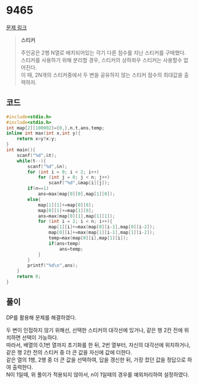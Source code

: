 # 9465

[문제 링크](https://www.acmicpc.net/problem/9465)

> __스티커__
>
> 주인공은 2행 N열로 배치되어있는 각기 다른 점수를 지닌 스티커를 구매했다.  
> 스티커를 사용하기 위해 분리할 경우, 스티커의 상하좌우 스티커는 사용할수 없어진다.  
> 이 때, 2N개의 스티커중에서 두 변을 공유하지 않는 스티커 점수의 최대값을 출력하자.  

## 코드

```c
#include<stdio.h>
#include<stdio.h>
int map[2][100002]={0,},n,t,ans,temp;
inline int max(int x,int y){
    return x>y?x:y;
}
int main(){
    scanf("%d",&t);
    while(t--){
        scanf("%d",&n);
        for (int i = 0; i < 2; i++)
            for (int j = 0; j < n; j++)
                scanf("%d",&map[i][j]);
        if(n==1)
            ans=max(map[0][0],map[1][0]);
        else{
            map[1][1]+=map[0][0];
            map[0][1]+=map[1][0];
            ans=max(map[0][1],map[1][1]);
            for (int i = 2; i < n; i++){
                map[1][i]+=max(map[0][i-1],map[0][i-2]);
                map[0][i]+=max(map[1][i-1],map[1][i-2]);
                temp=max(map[0][i],map[1][i]);
                if(ans<temp)
                    ans=temp;
            }
        }
        printf("%d\n",ans);
    }
    return 0;
}
```

## 풀이

DP를 활용해 문제를 해결하였다.  

두 변이 인접하지 않기 위해선, 선택한 스티커의 대각선에 있거나, 같은 행 2칸 전에 위치하면 선택이 가능하다.  
따라서, 배열의 0,1번 열까지 초기화를 한 뒤, 2번 열부터, 자신의 대각선에 위치하거나, 같은 행 2칸 전의 스티커 중 더 큰 값을 자신에 값에 더한다.  
같은 열의 1행, 2행 중 더 큰 값을 선택하여, 답을 갱신한 뒤, 가장 컸던 값을 정답으로 하여 출력한다.  
N이 1일때, 위 풀이가 적용되지 않아서, n이 1일때의 경우를 예외처리하여 설정하였다.  
